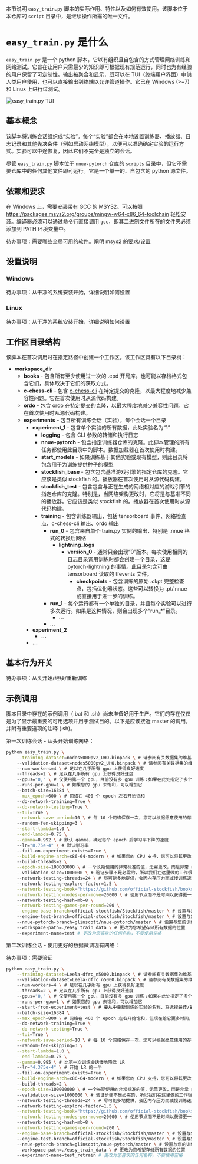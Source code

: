 本节说明 `easy_train.py` 脚本的实际作用、特性以及如何有效使用。该脚本位于本仓库的 `script` 目录中，是继续操作所需的唯一文件。

# `easy_train.py` 是什么

`easy_train.py` 是一个 python 脚本，它以有组织且自包含的方式管理网络训练和网络测试。它旨在让用户只需最少的知识即可根据现有规范运行，同时也为有经验的用户保留了可定制性。输出被聚合和显示，既可以在 TUI（终端用户界面）中供人类用户使用，也可以直接输出到终端以允许管道操作。它已在 Windows (>=7) 和 Linux 上进行过测试。

![easy_train.py TUI](https://user-images.githubusercontent.com/8037982/176677909-7d36b6e1-6ac9-43f1-8965-c6394988cdca.png)

## 基本概念

该脚本将训练会话组织成“实验”。每个“实验”都会在本地设置训练器、播放器、日志记录和其他先决条件（例如启动网络模型），以便可以准确确定实验的运行方式。实验可以中途恢复，因此它们不完全是独立的会话。

尽管 `easy_train.py` 脚本位于 `nnue-pytorch` 仓库的 `scripts` 目录中，但它不需要仓库中的任何其他文件即可运行。它是一个单一的、自包含的 python 源文件。

## 依赖和要求

在 Windows 上，需要安装带有 GCC 的 MSYS2。可以按照 https://packages.msys2.org/groups/mingw-w64-x86_64-toolchain 轻松安装。编译器必须可以通过命令行直接调用 `gcc`，即其二进制文件所在的文件夹必须添加到 PATH 环境变量中。

待办事项：需要哪些全局可用的软件。阐明 msys2 的要求/设置

## 设置说明

### Windows

待办事项：从干净的系统安装开始，详细说明如何设置

### Linux

待办事项：从干净的系统安装开始，详细说明如何设置

## 工作区目录结构

该脚本在首次调用时在指定路径中创建一个工作区。该工作区具有以下目录树：

- **workspace_dir**
  - **books** - 包含所有至少使用过一次的 .epd 开局库。也可能以存档格式包含它们，具体取决于它们的获取方式。
  - **c-chess-cli** - 包含 [c-chess-cli](https://github.com/lucasart/c-chess-cli) 在特定提交的克隆，以最大程度地减少兼容性问题。它在首次使用时从源代码构建。
  - **ordo** - 包含 [ordo](https://github.com/michiguel/Ordo) 在特定提交的克隆，以最大程度地减少兼容性问题。它在首次使用时从源代码构建。
  - **experiments** - 包含所有训练会话（实验），每个会话一个目录
    - **experiment_1** - 包含单个实验的所有数据，此处实验名为“1”
      - **logging** - 包含 CLI 参数的转储和执行日志
      - **nnue-pytorch** - 包含指定训练器仓库的克隆。此脚本管理的所有任务都使用此目录中的脚本。数据加载器在首次使用时构建。
      - **start_models** - 如果训练基于其他实验或现有模型，则此目录将包含用于为训练提供种子的模型
      - **stockfish_base** - 包含包含基准游戏引擎的指定仓库的克隆。它应该是类似 stockfish 的。播放器在首次使用时从源代码构建。
      - **stockfish_test** - 包含包含与正在生成的网络相对应的游戏引擎的指定仓库的克隆。特别是，当网络架构更改时，它将是与基准不同的播放器。它应该是类似 stockfish 的。播放器在首次使用时从源代码构建。
      - **training** - 包含训练器输出，包括 tensorboard 事件、网络检查点、c-chess-cli 输出、ordo 输出
        - **run_0** - 包含来自单个 train.py 实例的输出，特别是 .nnue 格式的转换后网络
          - **lightning_logs**
            - **version_0** - 通常只会出现“0”版本。每次使用相同的日志目录调用训练时都会创建一个目录，这是 pytorch-lightning 的事情。此目录包含可由 tensorboard 读取的 tfevents 文件。
              - **checkpoints** - 包含训练的原始 .ckpt 完整检查点，包括优化器状态。这些可以转换为 .pt/.nnue 或直接用于进一步的训练。
        - **run_1** - 每个运行都有一个单独的目录，并且每个实验可以进行多次运行。如果是这种情况，则会出现多个“run_*”目录。
          - **...**
        - **...**
    - **experiment_2**
      - **...**
    - **...**

## 基本行为开关

待办事项：从头开始/继续/重新训练

## 示例调用

脚本目录中存在的示例调用（.bat 和 .sh）尚未准备好用于生产。它们的存在仅仅是为了显示最重要的可用选项并用于测试目的。以下是应该接近 master 的调用，并附有重要选项的注释 (.sh)。

第一次训练会话 - 从头开始训练网络：

```bash
python easy_train.py \
    --training-dataset=nodes5000pv2_UHO.binpack \ # 请参阅有关数据集的维基
    --validation-dataset=nodes5000pv2_UHO.binpack \ # 请参阅有关数据集的维基
    --num-workers=4 \ # 足以在几乎所有 gpu 上获得良好速度
    --threads=2 \ # 足以在几乎所有 gpu 上获得良好速度
    --gpus="0," \ # 仅使用第一个 gpu，目前没有多 gpu 训练；如果在此处指定了多个 gpu，则只会并行进行更多运行
    --runs-per-gpu=1 \ # 如果您的 gpu 未饱和，可以增加它
    --batch-size=16384 \
    --max_epoch=600 \ # 网络在 400 个 epoch 左右开始饱和
    --do-network-training=True \
    --do-network-testing=True \
    --tui=True \
    --network-save-period=10 \ # 每 10 个网络保存一次，您可以根据愿意使用的存储空间进行更改
    --random-fen-skipping=3 \
    --start-lambda=1.0 \
    --end-lambda=0.75 \
    --gamma=0.992 \ # 默认 gamma，确定每个 epoch 后学习率下降的速度
    --lr="8.75e-4" \ # 默认学习率
    --fail-on-experiment-exists=True \
    --build-engine-arch=x86-64-modern \ # 如果您的 CPU 支持，您可以将其更改为其他架构（这是 stockfish makefile 的 ARCH 参数）
    --build-threads=2 \
    --epoch-size=100000000 \ # 一个长期使用的非常标准的值，无需更改，而是非常 max_epoch
    --validation-size=1000000 \ # 验证步骤不是必需的，所以我们在这里做的工作很少
    --network-testing-threads=24 \ # 尽可能多地提供，会因内存压力而减慢训练速度
    --network-testing-explore-factor=1.5 \
    --network-testing-book="https://github.com/official-stockfish/books/raw/master/UHO_XXL_+0.90_+1.19.epd.zip" \
    --network-testing-nodes-per-move=20000 \ # 使用节点而不是时间以获得更一致的结果很重要
    --network-testing-hash-mb=8 \
    --network-testing-games-per-round=200 \
    --engine-base-branch=official-stockfish/Stockfish/master \ # 设置与您的训练运行相关的分支
    --engine-test-branch=official-stockfish/Stockfish/master \ # 设置与您的训练运行相关的分支
    --nnue-pytorch-branch=glinscott/nnue-pytorch/master \ # 设置与您的训练运行相关的分支
    --workspace-path=./easy_train_data \ # 更改为您希望存储所有数据的位置
    --experiment-name=test # 更改为您喜欢的任何名称，不要使用空格
```

第二次训练会话 - 使用更好的数据微调现有网络：

待办事项：需要验证

```bash
python easy_train.py \
    --training-dataset=Leela-dfrc_n5000.binpack \ # 请参阅有关数据集的维基
    --validation-dataset=Leela-dfrc_n5000.binpack \ # 请参阅有关数据集的维基
    --num-workers=4 \ # 足以在几乎所有 gpu 上获得良好速度
    --threads=2 \ # 足以在几乎所有 gpu 上获得良好速度
    --gpus="0," \ # 仅使用第一个 gpu，目前没有多 gpu 训练；如果在此处指定了多个 gpu，则只会并行进行更多运行
    --runs-per-gpu=1 \ # 如果您的 gpu 未饱和，可以增加它
    --start-from-experiment=test \ # 要从中重新训练的实验的名称，将选择最佳/最新的网络。或者使用 --start-from-model
    --batch-size=16384 \
    --max_epoch=800 \ # 网络在 400 个 epoch 左右开始饱和，但现在给它更多时间，因为我们使用的是较低的 LR 和较慢的计划
    --do-network-training=True \
    --do-network-testing=True \
    --tui=True \
    --network-save-period=10 \ # 每 10 个网络保存一次，您可以根据愿意使用的存储空间进行更改
    --random-fen-skipping=3 \
    --start-lambda=1.0 \
    --end-lambda=0.75 \
    --gamma=0.995 \ # 比第一次训练会话慢地降低 LR
    --lr="4.375e-4" \ # 开始 LR 的一半
    --fail-on-experiment-exists=True \
    --build-engine-arch=x86-64-modern \ # 如果您的 CPU 支持，您可以将其更改为其他架构（这是 stockfish makefile 的 ARCH 参数）
    --build-threads=2 \
    --epoch-size=100000000 \ # 一个长期使用的非常标准的值，无需更改，而是非常 max_epoch
    --validation-size=1000000 \ # 验证步骤不是必需的，所以我们在这里做的工作很少
    --network-testing-threads=24 \ # 尽可能多地提供，会因内存压力而减慢训练速度
    --network-testing-explore-factor=1.5 \
    --network-testing-book="https://github.com/official-stockfish/books/raw/master/UHO_XXL_+0.90_+1.19.epd.zip" \
    --network-testing-nodes-per-move=20000 \ # 使用节点而不是时间以获得更一致的结果很重要
    --network-testing-hash-mb=8 \
    --network-testing-games-per-round=200 \
    --engine-base-branch=official-stockfish/Stockfish/master \ # 设置与您的训练运行相关的分支
    --engine-test-branch=official-stockfish/Stockfish/master \ # 设置与您的训练运行相关的分支
    --nnue-pytorch-branch=glinscott/nnue-pytorch/master \ # 设置与您的训练运行相关的分支
    --workspace-path=./easy_train_data \ # 更改为您希望存储所有数据的位置
    --experiment-name=test_retrain # 更改为您喜欢的任何名称，不要使用空格
```
